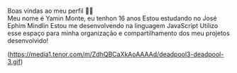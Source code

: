 Boas vindas ao meu perfil 💙💙                                                                                                                                                         
  Meu nome é Yamin Monte, eu tenhon 16 anos 
Estou estudando no José Ephim Mindlin
Estou me desenvolvendo na linguagem JavaScript
Utilizo esse espaço para minha organização e compartilhamento dos meu projetos desenvolvido!

(https://media1.tenor.com/m/ZdhQBCaXkAoAAAAd/deadpool3-deadpool-3.gif)
